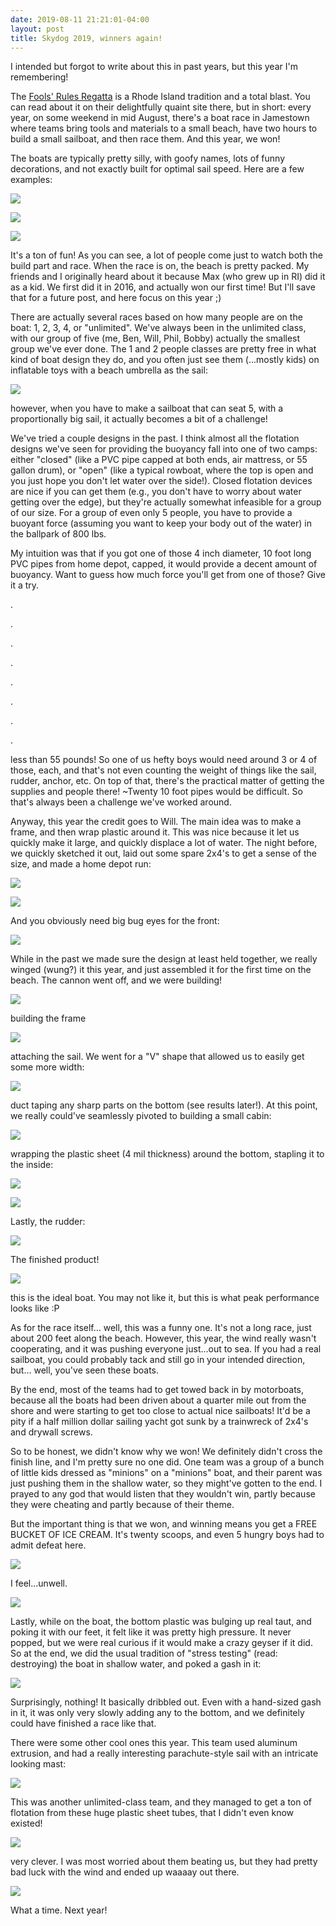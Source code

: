 ```yaml
---
date: 2019-08-11 21:21:01-04:00
layout: post
title: Skydog 2019, winners again!
---
```


I intended but forgot to write about this in past years, but this year I'm remembering!

The [Fools' Rules Regatta](http://www.jyc.org/FoolsRules/ThisYearsFoolsRules.htm) is a Rhode Island tradition and a total blast. You can read about it on their delightfully quaint site there, but in short: every year, on some weekend in mid August, there's a boat race in Jamestown where teams bring tools and materials to a small beach, have two hours to build a small sailboat, and then race them. And this year, we won!

The boats are typically pretty silly, with goofy names, lots of funny decorations, and not exactly built for optimal sail speed. Here are a few examples:

![](/assets/images/IMG_20190810_110513-768x1024.jpg)

![](/assets/images/IMG_20190810_100223-768x1024.jpg)

![](/assets/images/IMG_20190810_100216-768x1024.jpg)

It's a ton of fun! As you can see, a lot of people come just to watch both the build part and race. When the race is on, the beach is pretty packed. My friends and I originally heard about it because Max (who grew up in RI) did it as a kid. We first did it in 2016, and actually won our first time! But I'll save that for a future post, and here focus on this year ;)

There are actually several races based on how many people are on the boat: 1, 2, 3, 4, or "unlimited". We've always been in the unlimited class, with our group of five (me, Ben, Will, Phil, Bobby) actually the smallest group we've ever done. The 1 and 2 people classes are pretty free in what kind of boat design they do, and you often just see them (...mostly kids) on inflatable toys with a beach umbrella as the sail:

![](/assets/images/floaty.jpg)

however, when you have to make a sailboat that can seat 5, with a proportionally big sail, it actually becomes a bit of a challenge!

We've tried a couple designs in the past. I think almost all the flotation designs we've seen for providing the buoyancy fall into one of two camps: either "closed" (like a PVC pipe capped at both ends, air mattress, or 55 gallon drum), or "open" (like a typical rowboat, where the top is open and you just hope you don't let water over the side!). Closed flotation devices are nice if you can get them (e.g., you don't have to worry about water getting over the edge), but they're actually somewhat infeasible for a group of our size. For a group of even only 5 people, you have to provide a buoyant force (assuming you want to keep your body out of the water) in the ballpark of 800 lbs.

My intuition was that if you got one of those 4 inch diameter, 10 foot long PVC pipes from home depot, capped, it would provide a decent amount of buoyancy. Want to guess how much force you'll get from one of those? Give it a try.

.

.

.

.

.

.

.

.

less than 55 pounds! So one of us hefty boys would need around 3 or 4 of those, each, and that's not even counting the weight of things like the sail, rudder, anchor, etc. On top of that, there's the practical matter of getting the supplies and people there! ~Twenty 10 foot pipes would be difficult. So that's always been a challenge we've worked around.

Anyway, this year the credit goes to Will. The main idea was to make a frame, and then wrap plastic around it. This was nice because it let us quickly make it large, and quickly displace a lot of water. The night before, we quickly sketched it out, laid out some spare 2x4's to get a sense of the size, and made a home depot run:

![](/assets/images/IMG_20190809_205224-768x1024.jpg)

![](/assets/images/IMG_20190809_205217-1024x768.jpg)

And you obviously need big bug eyes for the front:

![](/assets/images/IMG_20190809_222811-1024x768.jpg)

While in the past we made sure the design at least held together, we really winged (wung?) it this year, and just assembled it for the first time on the beach. The cannon went off, and we were building!

![](/assets/images/IMG_20190810_091543-1024x768.jpg)

building the frame

![](/assets/images/IMG_20190810_094313-768x1024.jpg)

attaching the sail. We went for a "V" shape that allowed us to easily get some more width:

![](/assets/images/IMG_20190810_095803-1024x768.jpg)

duct taping any sharp parts on the bottom (see results later!). At this point, we really could've seamlessly pivoted to building a small cabin:

![](/assets/images/IMG_20190810_100442-768x1024.jpg)

wrapping the plastic sheet (4 mil thickness) around the bottom, stapling it to the inside:

![](/assets/images/IMG_20190810_102401-768x1024.jpg)

![](/assets/images/IMG_20190810_102408-768x1024.jpg)

Lastly, the rudder:

![](/assets/images/IMG_20190810_105652-768x1024.jpg)

The finished product!

![](/assets/images/IMG_20190810_105127-1024x768.jpg)

this is the ideal boat. You may not like it, but this is what peak performance looks like :P

As for the race itself... well, this was a funny one. It's not a long race, just about 200 feet along the beach. However, this year, the wind really wasn't cooperating, and it was pushing everyone just...out to sea. If you had a real sailboat, you could probably tack and still go in your intended direction, but... well, you've seen these boats.

By the end, most of the teams had to get towed back in by motorboats, because all the boats had been driven about a quarter mile out from the shore and were starting to get too close to actual nice sailboats! It'd be a pity if a half million dollar sailing yacht got sunk by a trainwreck of 2x4's and drywall screws.

So to be honest, we didn't know why we won! We definitely didn't cross the finish line, and I'm pretty sure no one did. One team was a group of a bunch of little kids dressed as "minions" on a "minions" boat, and their parent was just pushing them in the shallow water, so they might've gotten to the end. I prayed to any god that would listen that they wouldn't win, partly because they were cheating and partly because of their theme.

But the important thing is that we won, and winning means you get a FREE BUCKET OF ICE CREAM. It's twenty scoops, and even 5 hungry boys had to admit defeat here.

![](/assets/images/IMG_20190810_140749-1024x768.jpg)

I feel...unwell.

![](/assets/images/IMG_20190810_141351-768x1024.jpg)

Lastly, while on the boat, the bottom plastic was bulging up real taut, and poking it with our feet, it felt like it was pretty high pressure. It never popped, but we were real curious if it would make a crazy geyser if it did. So at the end, we did the usual tradition of "stress testing" (read: destroying) the boat in shallow water, and poked a gash in it:

![](/assets/images/IMG_20190810_121305-1024x768.jpg)

Surprisingly, nothing! It basically dribbled out. Even with a hand-sized gash in it, it was only very slowly adding any to the bottom, and we definitely could have finished a race like that.

There were some other cool ones this year. This team used aluminum extrusion, and had a really interesting parachute-style sail with an intricate looking mast:

![](/assets/images/IMG_20190810_111041-768x1024.jpg)

This was another unlimited-class team, and they managed to get a ton of flotation from these huge plastic sheet tubes, that I didn't even know existed!

![](/assets/images/IMG_20190810_100311-768x1024.jpg)

very clever. I was most worried about them beating us, but they had pretty bad luck with the wind and ended up waaaay out there.

![](/assets/images/IMG_20190810_121222-1024x768.jpg)

What a time. Next year!
